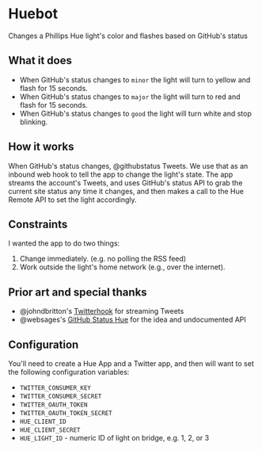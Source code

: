 # Huebot

Changes a Phillips Hue light's color and flashes based on GitHub's status

## What it does

* When GitHub's status changes to `minor` the light will turn to yellow and flash for 15 seconds.
* When GitHub's status changes to `major` the light will turn to red and flash for 15 seconds.
* When GitHub's status changes to `good` the light will turn white and stop blinking.

## How it works

When GitHub's status changes, @githubstatus Tweets. We use that as an inbound web hook to tell the app to change the light's state. The app streams the account's Tweets, and uses GitHub's status API to grab the current site status any time it changes, and then makes a call to the Hue Remote API to set the light accordingly.

## Constraints

I wanted the app to do two things:

1. Change immediately. (e.g. no polling the RSS feed)
2. Work outside the light's home network (e.g., over the internet).

## Prior art and special thanks

* @johndbritton's [Twitterhook](https://github.com/johndbritton/twitterhook) for streaming Tweets
* @websages's [GitHub Status Hue](https://github.com/websages/github-status-hue) for the idea and undocumented API

## Configuration

You'll need to create a Hue App and a Twitter app, and then will want to set the following configuration variables:

* `TWITTER_CONSUMER_KEY`
* `TWITTER_CONSUMER_SECRET`
* `TWITTER_OAUTH_TOKEN`
* `TWITTER_OAUTH_TOKEN_SECRET`
* `HUE_CLIENT_ID`
* `HUE_CLIENT_SECRET`
* `HUE_LIGHT_ID` -  numeric ID of light on bridge, e.g. 1, 2, or 3
